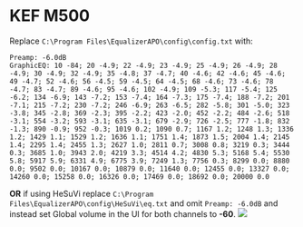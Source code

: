 # KEF M500
Replace `C:\Program Files\EqualizerAPO\config\config.txt` with:
```
Preamp: -6.0dB
GraphicEQ: 10 -84; 20 -4.9; 22 -4.9; 23 -4.9; 25 -4.9; 26 -4.9; 28 -4.9; 30 -4.9; 32 -4.9; 35 -4.8; 37 -4.7; 40 -4.6; 42 -4.6; 45 -4.6; 49 -4.7; 52 -4.6; 56 -4.5; 59 -4.5; 64 -4.5; 68 -4.6; 73 -4.6; 78 -4.7; 83 -4.7; 89 -4.6; 95 -4.6; 102 -4.9; 109 -5.3; 117 -5.4; 125 -6.2; 134 -6.9; 143 -7.2; 153 -7.4; 164 -7.3; 175 -7.4; 188 -7.2; 201 -7.1; 215 -7.2; 230 -7.2; 246 -6.9; 263 -6.5; 282 -5.8; 301 -5.0; 323 -3.8; 345 -2.8; 369 -2.3; 395 -2.2; 423 -2.0; 452 -2.2; 484 -2.6; 518 -3.1; 554 -3.2; 593 -3.1; 635 -3.1; 679 -2.9; 726 -2.5; 777 -1.8; 832 -1.3; 890 -0.9; 952 -0.3; 1019 0.2; 1090 0.7; 1167 1.2; 1248 1.3; 1336 1.2; 1429 1.1; 1529 1.2; 1636 1.1; 1751 1.4; 1873 1.5; 2004 1.4; 2145 1.4; 2295 1.4; 2455 1.3; 2627 1.0; 2811 0.7; 3008 0.8; 3219 0.3; 3444 0.3; 3685 1.0; 3943 2.0; 4219 3.3; 4514 4.2; 4830 5.3; 5168 5.4; 5530 5.8; 5917 5.9; 6331 4.9; 6775 3.9; 7249 1.3; 7756 0.3; 8299 0.0; 8880 0.0; 9502 0.0; 10167 0.0; 10879 0.0; 11640 0.0; 12455 0.0; 13327 0.0; 14260 0.0; 15258 0.0; 16326 0.0; 17469 0.0; 18692 0.0; 20000 0.0
```
**OR** if using HeSuVi replace `C:\Program Files\EqualizerAPO\config\HeSuVi\eq.txt` and omit `Preamp: -6.0dB` and instead set Global volume in the UI for both channels to **-60**.
![](https://raw.githubusercontent.com/jaakkopasanen/AutoEq/master/results/SBAF-Serious/headphoncecom/onear/KEF%20M500/KEF%20M500.png)